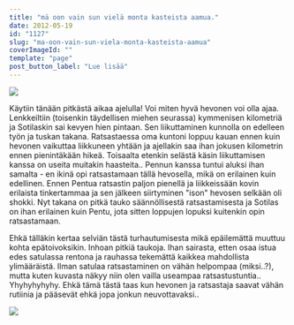 ```yaml
---
title: "mä oon vain sun vielä monta kasteista aamua."
date: 2012-05-19
id: "1127"
slug: "ma-oon-vain-sun-viela-monta-kasteista-aamua"
coverImageId: ""
template: "page"
post_button_label: "Lue lisää"
---
```


[![](/images/IMG_0143.png)](http://4.bp.blogspot.com/-kyXIDnoyfIk/T7gDNlrtNjI/AAAAAAAAAps/6YdBZ-HMHjE/s1600/IMG_0143.png)

Käytiin tänään pitkästä aikaa ajelulla! Voi miten hyvä hevonen voi olla ajaa. Lenkkeiltiin (toisenkin täydellisen miehen seurassa) kymmenisen kilometriä ja Sotilaskin sai kevyen hien pintaan. Sen liikuttaminen kunnolla on edelleen työn ja tuskan takana. Ratsastaessa oma kuntoni loppuu kauan ennen kuin hevonen vaikuttaa liikkuneen yhtään ja ajellakin saa ihan jokusen kilometrin ennen pienintäkään hikeä. Toisaalta etenkin selästä käsin liikuttamisen kanssa on useita muitakin haasteita.. Pennun kanssa tuntui aluksi ihan samalta - en ikinä opi ratsastamaan tällä hevosella, mikä on erilainen kuin edellinen. Ennen Pentua ratsastin paljon pienellä ja liikkeissään kovin erilaista tinkertammaa ja sen jälkeen siirtyminen "ison" hevosen selkään oli shokki. Nyt takana on pitkä tauko säännöllisestä ratsastamisesta ja Sotilas on ihan erilainen kuin Pentu, jota sitten loppujen lopuksi kuitenkin opin ratsastamaan.

Ehkä tälläkin kertaa selviän tästä turhautumisesta mikä epäilemättä muuttuu kohta epätoivoksikin. Inhoan pitkiä taukoja. Ihan sairasta, etten osaa istua edes satulassa rentona ja rauhassa tekemättä kaikkea mahdollista ylimääräistä. Ilman satulaa ratsastaminen on vähän helpompaa (miksi..?), mutta kuten kuvasta näkyy niin olen vailla useampaa ratsastustuntia.. Yhyhyhyhyhy. Ehkä tämä tästä taas kun hevonen ja ratsastaja saavat vähän rutiinia ja pääsevät ehkä jopa jonkun neuvottavaksi..

[![](/images/IMG_0336.png)](http://3.bp.blogspot.com/-ilj5m7GFya0/T7gDQukbK3I/AAAAAAAAAp0/tAtuU_5q4tA/s1600/IMG_0336.png)
